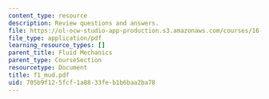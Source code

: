 ```yaml
---
content_type: resource
description: Review questions and answers.
file: https://ol-ocw-studio-app-production.s3.amazonaws.com/courses/16-01-unified-engineering-i-ii-iii-iv-fall-2005-spring-2006/705b9f125fcf1a8833feb1b6baa2ba78_f1_mud.pdf
file_type: application/pdf
learning_resource_types: []
parent_title: Fluid Mechanics
parent_type: CourseSection
resourcetype: Document
title: f1_mud.pdf
uid: 705b9f12-5fcf-1a88-33fe-b1b6baa2ba78
---
```

